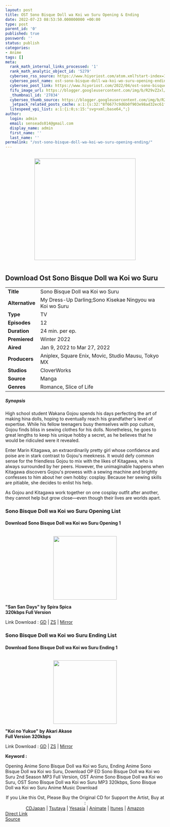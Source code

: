 ```yaml
---
layout: post
title: OST Sono Bisque Doll wa Koi wo Suru Opening & Ending
date: 2022-07-23 08:53:50.000000000 +00:00
type: post
parent_id: '0'
published: true
password: ''
status: publish
categories:
- Anime
tags: []
meta:
  rank_math_internal_links_processed: '1'
  rank_math_analytic_object_id: '5279'
  cyberseo_rss_source: https://www.hiyoriost.com/atom.xml?start-index=1
  cyberseo_post_name: ost-sono-bisque-doll-wa-koi-wo-suru-opening-ending
  cyberseo_post_link: https://www.hiyoriost.com/2022/04/ost-sono-bisque-doll-wa-koi-wo-suru.html
  fifu_image_url: https://blogger.googleusercontent.com/img/b/R29vZ2xl/AVvXsEh7qmSqW3l4WUBNZLp1c7fnPyi_xyBq8MGC2gdcaO9UrrGRoAlxmRahCa9gRVpPv5jCZ-KpVW4bKT0kbQ14ABePdP7_n67MrZRp0S9nWcsx2ODhXdIhNOEZp8jexo_CFghw0AOg2QjefoxoWgPx2_li0_q59g2OsZ288eZ0divQRruHKPwByXXtUR4e/s320/wp10472389-sono-bisque-doll-wa-koi-o-suru-wallpapers.jpg
  _thumbnail_id: '27834'
  cyberseo_thumb_source: https://blogger.googleusercontent.com/img/b/R29vZ2xl/AVvXsEh7qmSqW3l4WUBNZLp1c7fnPyi_xyBq8MGC2gdcaO9UrrGRoAlxmRahCa9gRVpPv5jCZ-KpVW4bKT0kbQ14ABePdP7_n67MrZRp0S9nWcsx2ODhXdIhNOEZp8jexo_CFghw0AOg2QjefoxoWgPx2_li0_q59g2OsZ288eZ0divQRruHKPwByXXtUR4e/s320/wp10472389-sono-bisque-doll-wa-koi-o-suru-wallpapers.jpg
  _jetpack_related_posts_cache: a:1:{s:32:"8f6677c9d6b0f903e98ad32ec61f8deb";a:2:{s:7:"expires";i:1658609810;s:7:"payload";a:3:{i:0;a:1:{s:2:"id";i:25184;}i:1;a:1:{s:2:"id";i:26226;}i:2;a:1:{s:2:"id";i:27795;}}}}
  litespeed_vpi_list: a:1:{i:0;s:15:"svg+xml;base64,";}
author:
  login: admin
  email: senseads014@gmail.com
  display_name: admin
  first_name: ''
  last_name: ''
permalink: "/ost-sono-bisque-doll-wa-koi-wo-suru-opening-ending/"
---
```

<div class="separator" style="clear: both;"><a href="https://blogger.googleusercontent.com/img/b/R29vZ2xl/AVvXsEh7qmSqW3l4WUBNZLp1c7fnPyi_xyBq8MGC2gdcaO9UrrGRoAlxmRahCa9gRVpPv5jCZ-KpVW4bKT0kbQ14ABePdP7_n67MrZRp0S9nWcsx2ODhXdIhNOEZp8jexo_CFghw0AOg2QjefoxoWgPx2_li0_q59g2OsZ288eZ0divQRruHKPwByXXtUR4e/s5533/wp10472389-sono-bisque-doll-wa-koi-o-suru-wallpapers.jpg" style="display: block; padding: 1em 0; text-align: center; "><img alt border="0" data-original-height="5533" data-original-width="3903" height="320" src="{{ site.baseurl }}/assets/2022/07/wp10472389-sono-bisque-doll-wa-koi-o-suru-wallpapers.jpg" /></a></div>
<div class="judulanime">
<h2>Download Ost Sono Bisque Doll wa Koi wo Suru</h2>
</div>
<div class="info2" id="Info">
<table>
<tbody>
<tr>
<td class="tablex"><b>Title</b> </td>
<td>Sono Bisque Doll wa Koi wo Suru</td>
</tr>
<tr>
<td class="tablex"><b>Alternative</b> </td>
<td>My Dress-Up Darling;Sono Kisekae Ningyou wa Koi wo Suru</td>
</tr>
<tr>
<td class="tablex"><b>Type</b> </td>
<td>TV</td>
</tr>
<tr>
<td class="tablex"><b>Episodes</b> </td>
<td>12</td>
</tr>
<tr>
<td class="tablex"><b>Duration</b> </td>
<td>24 min. per ep.</td>
</tr>
<tr>
<td class="tablex"><b>Premiered</b> </td>
<td>Winter 2022</td>
</tr>
<tr>
<td class="tablex"><b>Aired</b> </td>
<td>Jan 9, 2022 to Mar 27, 2022</td>
</tr>
<tr>
<td class="tablex"><b>Producers</b> </td>
<td>Aniplex, Square Enix, Movic, Studio Mausu, Tokyo MX</td>
</tr>
<tr>
<td class="tablex"><b>Studios</b> </td>
<td>CloverWorks</td>
</tr>
<tr>
<td class="tablex"><b>Source</b> </td>
<td>Manga</td>
</tr>
<tr>
<td class="tablex"><b>Genres</b> </td>
<td>Romance, Slice of Life</td>
</tr>
</tbody>
</table>
</div>
<div class="sinopsis">
<h5>Synopsis</h5>
</div>
<div class="deskripsi">
<p>High school student Wakana Gojou spends his days perfecting the art of making hina dolls, hoping to eventually reach his grandfather's level of expertise. While his fellow teenagers busy themselves with pop culture, Gojou finds bliss in sewing clothes for his dolls. Nonetheless, he goes to great lengths to keep his unique hobby a secret, as he believes that he would be ridiculed were it revealed.</p>
<p>Enter Marin Kitagawa, an extraordinarily pretty girl whose confidence and poise are in stark contrast to Gojou's meekness. It would defy common sense for the friendless Gojou to mix with the likes of Kitagawa, who is always surrounded by her peers. However, the unimaginable happens when Kitagawa discovers Gojou's prowess with a sewing machine and brightly confesses to him about her own hobby: cosplay. Because her sewing skills are pitiable, she decides to enlist his help.</p>
<p>As Gojou and Kitagawa work together on one cosplay outfit after another, they cannot help but grow close—even though their lives are worlds apart.</p>
</div>
<div class="listz">
<h3>Sono Bisque Doll wa Koi wo Suru Opening List</h3>
</div>
<div class="listz2">
<div class="listz1">
<h4>Download Sono Bisque Doll wa Koi wo Suru Opening 1</h4>
</div>
<div class="listz2">
<div class="separator" style="clear: both;"><a href="https://blogger.googleusercontent.com/img/b/R29vZ2xl/AVvXsEiO07-64PBIIV2gB7hHebcitwPByFAkMSWWEkAGQOj1gFRa9_uOo04IZ74Uinr6Z_wAie-llLw45hRlJjS9LIchrIF2d2KKC3kzzpo87SyPrxfkK0C4ZUXBmnpTusunrmCHCZos1Ali1guGIvBVJdhEXuIC_SgHxkESESHEB77dHgO8eIETDdTj90JM/s1350/cover%20%2887%29.jpg" style="display: block; padding: 1em 0; text-align: center; "><img alt border="0" data-original-height="1350" data-original-width="1000" height="200" src="{{ site.baseurl }}/assets/2022/07/cover%20%2887%29.jpg" /></a></div>
</div>
<div class="listz2"><b>"San San Days" by Spira Spica<br />320kbps Full Version</b>
<p>Link Download : <a href="https://drive.google.com/file/d/1KwQlnYJtnkDZHZLjIFjLGnEIv8kjm5UY/view?usp=drivesdk" rel="nofollow noopener" target="_blank">GD</a> | <a href="https://www75.zippyshare.com/v/g0SrnYtj/file.html" rel="nofollow noopener" target="_blank">ZS</a> | <a href="https://mir.cr/TAIRZHIA" rel="nofollow noopener" target="_blank">Mirror</a></p>
</div>
</div>
<div class="listz">
<h3>Sono Bisque Doll wa Koi wo Suru Ending List</h3>
</div>
<div class="listz2">
<div class="listz1">
<h4>Download Sono Bisque Doll wa Koi wo Suru Ending 1</h4>
</div>
<div class="listz2">
<div class="separator" style="clear: both;"><a href="https://blogger.googleusercontent.com/img/b/R29vZ2xl/AVvXsEg06PDyr-bnPyNA36Sv2LGCoqsCkfryAABOEyfPIAVaVjbmiWZV8pbQq8G9ggyPvQ7y4NwHj8j3vi1tV5CqPvRcWyXx0rmeso8ave1WyTfupl7mdxM5LuixnDavry0iT-XMadQ72ImikKmdRdubSZOUvrq-nOkr_xiSJAgjJ9meH3TF_iODoaGlvNGq/s600/cover%20%2888%29.jpg" style="display: block; padding: 1em 0; text-align: center; "><img alt border="0" data-original-height="600" data-original-width="600" src="{{ site.baseurl }}/assets/2022/07/cover%20%2888%29.jpg" width="200" /></a></div>
</div>
<div class="listz2"><b>"Koi no Yukue" by Akari Akase<br />Full Version 320kbps</b>
<p>Link Download : <a href="https://drive.google.com/file/d/1r0j5PfCzfy756Y96KtuoXeoVCG85BP9-/view?usp=drivesdk" rel="nofollow noopener" target="_blank">GD</a> | <a href="https://www112.zippyshare.com/v/zJwmPaYO/file.html" rel="nofollow noopener" target="_blank">ZS</a> | <a href="https://mir.cr/Y6EGEZKJ" rel="nofollow noopener" target="_blank">Mirror</a></p>
</div>
</div>
<p><b>Keyword : </b>
<div class="tagser">Opening Anime Sono Bisque Doll wa Koi wo Suru, Ending Anime Sono Bisque Doll wa Koi wo Suru, Download OP ED Sono Bisque Doll wa Koi wo Suru 2nd Season MP3 Full Version, OST Anime Sono Bisque Doll wa Koi wo Suru, OST Sono Bisque Doll wa Koi wo Suru MP3 320kbps, Sono Bisque Doll wa Koi wo Suru Anime Music Download</div>
<p> 
<div class="buycd" align="center">If you Like this Ost, Please Buy the Original CD for Support the Artist, Buy at : <br /><a href="https://www.cdjapan.co.jp/" target="_blank" rel="noopener">CDJapan</a> | <a href="https://shop.tsutaya.co.jp/" target="_blank" rel="noopener">Tsutaya</a> | <a href="https://www.yesasia.com/" target="_blank" rel="noopener">Yesasia</a> | <a href="https://www.animate-onlineshop.jp/" target="_blank" rel="noopener">Animate</a> | <a href="https://www.apple.com/jp/itunes" target="_blank" rel="noopener">Itunes</a> | <a href="https://amazon.co.jp/" target="_blank" rel="noopener">Amazon</a>
</div>
<link rel="stylesheet" href="https://cdnjs.cloudflare.com/ajax/libs/font-awesome/4.7.0/css/font-awesome.min.css" />
<div class="divbtn"> <a href="https://handymansurrender.com/fihup8buzv?key=94550f7ce39444073321dde3b8782f97" class="btn"><i class="fa fa-download"></i> Direct Link</a> <br /><a href="https://www.hiyoriost.com/2022/04/ost-sono-bisque-doll-wa-koi-wo-suru.html">Source</a> </div>
